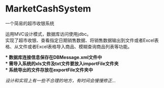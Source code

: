 # MarketCashSystem
一个简易的超市收银系统
<p>运用MVC设计模式，数据库访问使用jdbc。<br>
实现了超市收银、查看指定日期销售数据、将销售数据输出到文件或者Excel表格、从文件或者Excel表格导入商品、模糊查询商品列表等功能。</p>
<b>* 数据库连接信息保存在DBMessage.xml文件中</b><br>
<b>* 需导入系统的xls文件及txt文件要放入importFile文件夹</b><br>
<b>* 系统导出的文件存放在exportFile文件夹中</b><br>
<p><i>设计和实现上有一些不合理的地方，有时间会慢慢修正...</i></p>
